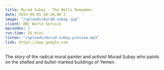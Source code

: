 ```yaml
---
title: Murad Subay - The Walls Remember
date: 2019-09-05 20:26:00 Z
image: "/uploads/murad-subay.jpg"
client: BBC World Service
episodes: 1
run-time: 26 mins
listen: "/uploads/murad-subay-preview.mp3"
link: https://www.google.com
---
```


The story of the radical mural painter and activist Murad Subay who paints on the shelled and bullet-marked buildings of Yemen.
